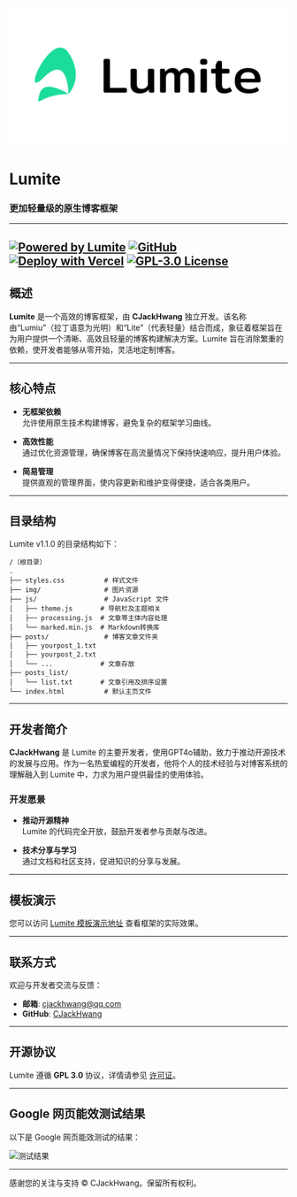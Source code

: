 ![Lumite](https://raw.githubusercontent.com/CJackHwang/Lumite/refs/heads/main/img/Lumite.png)
# Lumite
### 更加轻量级的原生博客框架
---
[![Powered by Lumite](https://img.shields.io/badge/Powered%20by-Lumite-FFFFFF?style=flat)](https://github.com/CJackHwang/Lumite)
[![GitHub](https://img.shields.io/badge/GitHub-CJackHwang-100000?style=flat&logo=github&logoColor=white)](https://github.com/CJackHwang)
[![Deploy with Vercel](https://img.shields.io/badge/Vercel-Deploy-000000?style=flat&logo=vercel)](https://vercel.com)
[![GPL-3.0 License](https://img.shields.io/badge/License-GPL%203.0-blue.svg?style=flat)](https://www.gnu.org/licenses/gpl-3.0.html)
---

## 概述

**Lumite** 是一个高效的博客框架，由 **CJackHwang** 独立开发。该名称由“Lumiu”（拉丁语意为光明）和“Lite”（代表轻量）结合而成，象征着框架旨在为用户提供一个清晰、高效且轻量的博客构建解决方案。Lumite 旨在消除繁重的依赖，使开发者能够从零开始，灵活地定制博客。

---

## 核心特点

- **无框架依赖**  
  允许使用原生技术构建博客，避免复杂的框架学习曲线。

- **高效性能**  
  通过优化资源管理，确保博客在高流量情况下保持快速响应，提升用户体验。

- **简易管理**  
  提供直观的管理界面，使内容更新和维护变得便捷，适合各类用户。

---

## 目录结构

Lumite v1.1.0 的目录结构如下：

```
/（根目录）
.
├── styles.css          # 样式文件
├── img/                # 图片资源
├── js/                 # JavaScript 文件
│   ├── theme.js       # 导航栏及主题相关
│   ├── processing.js  # 文章等主体内容处理
│   └── marked.min.js  # Markdown转换库
├── posts/              # 博客文章文件夹
│   ├── yourpost_1.txt
│   ├── yourpost_2.txt
│   └── ...            # 文章存放
├── posts_list/
│   └── list.txt       # 文章引用及排序设置
└── index.html          # 默认主页文件
```

---

## 开发者简介

**CJackHwang** 是 Lumite 的主要开发者，使用GPT4o辅助，致力于推动开源技术的发展与应用。作为一名热爱编程的开发者，他将个人的技术经验与对博客系统的理解融入到 Lumite 中，力求为用户提供最佳的使用体验。

### 开发愿景

- **推动开源精神**  
  Lumite 的代码完全开放，鼓励开发者参与贡献与改进。

- **技术分享与学习**  
  通过文档和社区支持，促进知识的分享与发展。

---

## 模板演示

您可以访问 [Lumite 模板演示地址](https://lumite-template.cjack.cfd) 查看框架的实际效果。

---

## 联系方式

欢迎与开发者交流与反馈：

- **邮箱**: [cjackhwang@qq.com](mailto:cjackhwang@qq.com)  
- **GitHub**: [CJackHwang](https://github.com/CJackHwang)  

---

## 开源协议

Lumite 遵循 **GPL 3.0** 协议，详情请参见 [许可证](https://github.com/CJackHwang/Lumite/blob/main/LICENSE)。

---

## Google 网页能效测试结果

以下是 Google 网页能效测试的结果：

![测试结果](https://github.com/user-attachments/assets/2332c4d1-4ff8-4018-b3ad-424590aa76bf)

---
感谢您的关注与支持
© CJackHwang。保留所有权利。